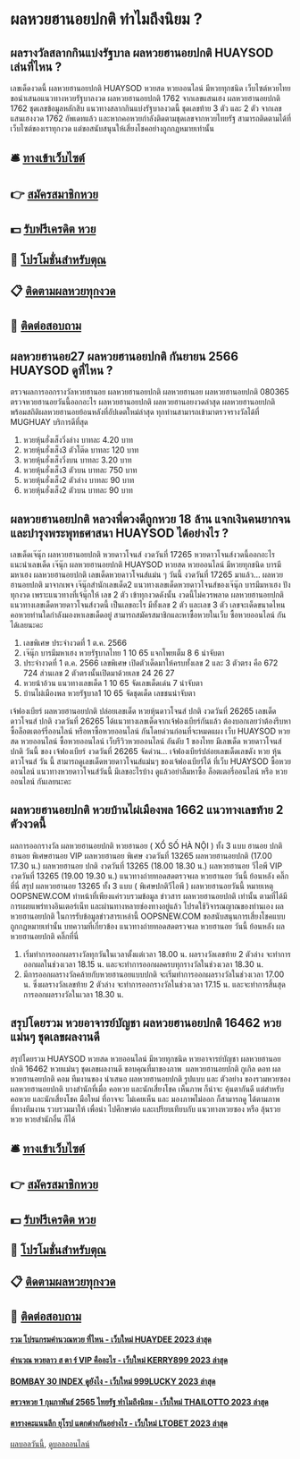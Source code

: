 # ผลหวยฮานอยปกติ ทำไมถึงนิยม ?
## ผลรางวัลสลากกินแบ่งรัฐบาล ผลหวยฮานอยปกติ HUAYSOD เล่นที่ไหน ?
เลขเด็ดงวดนี้ ผลหวยฮานอยปกติ HUAYSOD หวยสด หวยออนไลน์ มีหวยทุกชนิด เว็บไซต์หวยไทยขอนำเสนอแนวทางหวยรัฐบาลงวด ผลหวยฮานอยปกติ 1762 จากเลขแสนเฮง ผลหวยฮานอยปกติ 1762 ชุดเลขข้อมูลหลักสิบ แนวทางสลากกินแบ่งรัฐบาลงวดนี้ ชุดเลขท้าย 3 ตัว และ 2 ตัว จากเลขแสนเฮงงวด 1762 อัพเดทแล้ว และหากคอหวยกำลังติดตามชุดเลขจากหวยไทยรัฐ สามารถติดตามได้ที่เว็บไซต์ของเราทุกงวด แต่ขอสนับสนุนให้เสี่ยงโชคอย่างถูกกฎหมายเท่านั้น

## 🛎 [ทางเข้าเว็บไซต์](https://bit.ly/3BG5bNw)
## 👉 [สมัครสมาชิกหวย](https://bit.ly/3BG5bNw)
## 💵 [รับฟรีเครดิต หวย](https://bit.ly/3C3mvgS)
## 👑 [โปรโมชั่นสำหรับตุณ](https://bit.ly/3C3mvgS)
## 📋 [ติดตามผลหวยทุกงวด](https://bit.ly/3C3mvgS)
## 📱 [ติดต่อสอบถาม](https://bit.ly/3C3mvgS)

## ผลหวยฮานอย27 ผลหวยฮานอยปกติ กันยายน 2566 HUAYSOD ดูที่ไหน ?
ตรวจผลการออกรางวัลหวยฮานอย ผลหวยฮานอยปกติ ผลหวยฮานอย ผลหวยฮานอยปกติ 080365 ตรวจหวยฮานอยวันนี้ออกอะไร ผลหวยฮานอยปกติ ผลหวยฮานอยงวดล่าสุด ผลหวยฮานอยปกติ พร้อมสถิติผลหวยฮานอยย้อนหลังที่อัปเดตใหม่ล่าสุด ทุกท่านสามารถเข้ามาตรวจรางวัลได้ที่ MUGHUAY บริการดีที่สุด
1. หวยหุ้นฮั่งเส็งวิ่งล่าง บาทละ 4.20 บาท
2. หวยหุ้นฮั่งเส็ง3 ตัวโต๊ด บาทละ 120 บาท
3. หวยหุ้นฮั่งเส็งวิ่งบน บาทละ 3.20 บาท
4. หวยหุ้นฮั่งเส็ง3 ตัวบน บาทละ 750 บาท
5. หวยหุ้นฮั่งเส็ง2 ตัวล่าง บาทละ 90 บาท
6. หวยหุ้นฮั่งเส็ง2 ตัวบน บาทละ 90 บาท

## ผลหวยฮานอยปกติ หลวงพี่ดวงดีถูกหวย 18 ล้าน แจกเงินคนยากจนและบำรุงพระพุทธศาสนา HUAYSOD ได้อย่างไร ?
เลขเด็ดเจ๊นุ๊ก ผลหวยฮานอยปกติ หวยดาวโจนส์ งวดวันที่ 17265
หวยดาวโจนส์งวดนี้ออกอะไร แนะนำเลขเด็ด เจ๊นุ๊ก ผลหวยฮานอยปกติ HUAYSOD หวยสด หวยออนไลน์ มีหวยทุกชนิด บารมีมหาเฮง ผลหวยฮานอยปกติ เลขเด็ดหวยดาวโจนส์แม่น ๆ วันนี้ งวดวันที่ 17265 มาแล้ว… ผลหวยฮานอยปกติ มาจากเพจ เจ๊นุ๊กสำนักเลขเด็ด2 แนวทางเลขเด็ดหวยดาวโจนส์ของเจ๊นุ๊ก บารมีมหาเฮง ปังทุกงวด เพราะแนวทางที่เจ้นุ๊กให้ เลข 2 ตัว เข้าทุกงวดดังนั้น งวดนี้ไม่ควรพลาด ผลหวยฮานอยปกติ แนวทางเลขเด็ดหวยดาวโจนส์งวดนี้ เป็นเลขอะไร มีทั้งเลข 2 ตัว และเลข 3 ตัว เลขจะเด็ดขนาดไหน คอหวยท่านใดกำลังมองหาเลขเด็ดอยู่ สามารถสมัครสมาชิกและหาซื้อหวยในเว็บ ซื้อหวยออนไลน์ กันได้เลยนะคะ
1. เลขพิเศษ ประจำงวดที่ 1 ต.ค. 2566
2. เจ๊นุ๊ก บารมีมหาเฮง หวยรัฐบาลไทย 1 10 65 แจกโพยเต็ม 8 6 น่าจับตา
3. ประจำงวดที่ 1 ต.ค. 2566 เลขพิเศษ เปิดตัวเด็ดมาให้ครบทั้งเลข 2 และ 3 ตัวตรง คือ 672 724 ส่วนเลข 2 ตัวตรงนั้นเปิดมาด้วยเลข 24 26 27
4. หวยน้าอ้วน แนวทางเลขเด็ด 1 10 65 จัดเลขเด็ดเด่น 7 น่าจับตา
5. บ้านไผ่เมืองพล หวยรัฐบาล1 10 65 จัดชุดเด็ด เลขชนน่าจับตา

เจ้ฟองเบียร์ ผลหวยฮานอยปกติ ปล่อยเลขเด็ด หวยหุ้นดาวโจนส์ ปกติ งวดวันที่ 26265
เลขเด็ด ดาวโจนส์ ปกติ งวดวันที่ 26265
ได้แนวทางเลขเด็ดจากเจ้ฟองเบียร์กันแล้ว ต้องบอกเลยว่าต้องรีบหาซื้อล็อตเตอร์รี่ออนไลน์ หรือหาซื้อหวยออนไลน์ กันโดยด่วนก่อนที่จะหมดแผง
เว็บ HUAYSOD หวยสด หวยออนไลน์ ซื้อหวยออนไลน์ เว็บรีวิวหวยออนไลน์ อันดับ 1 ของไทย มีเลขเด็ด หวยดาวโจนส์ ปกติ วันนี้ ของ เจ้ฟองเบียร์ งวดวันที่ 26265 จัดด่วน… เจ้ฟองเบียร์ปล่อยเลขเด็ดเลขดัง หวย หุ้น ดาวโจนส์ วัน นี้ สามารถดูเลขเด็ดหวยดาวโจนส์แม่นๆ ของเจ้ฟองเบียร์ได้ ที่เว็บ HUAYSOD ซื้อหวยออนไลน์ แนวทางหวยดาวโจนส์วันนี้ มีเลขอะไรบ้าง ดูแล้วอย่าลืมหาซื้อ ล็อตเตอรี่ออนไลน์ หรือ หวยออนไลน์ กันเลยนะคะ

## ผลหวยฮานอยปกติ หวยบ้านไผ่เมืองพล 1662 แนวทางเลขท้าย 2 ตัวงวดนี้
ผลการออกรางวัล ผลหวยฮานอยปกติ หวยฮานอย ( XỔ SỐ HÀ NỘI ) ทั้ง 3 แบบ ฮานอย ปกติฮานอย พิเศษฮานอย VIP
ผลหวยฮานอย พิเศษ งวดวันที่ 13265 ผลหวยฮานอยปกติ (17.00 17.30 น.)
ผลหวยฮานอย ปกติ งวดวันที่ 13265 (18.00 18.30 น.)
ผลหวยฮานอย วีไอพี VIP งวดวันที่ 13265 (19.00 19.30 น.)
 แนวทางถ่ายทอดสดตรวจผล หวยฮานอย วันนี้ ย้อนหลัง คลิ๊กที่นี่ 
สรุป ผลหวยฮานอย 13265 ทั้ง 3 แบบ ( พิเศษปกติวีไอพี ) ผลหวยฮานอยวันนี้
หมายเหตุ OOPSNEW.COM ทำหน้าที่เพียงแค่รวบรวมข้อมูล ข่าวสาร ผลหวยฮานอยปกติ เท่านั้น ตามที่ได้มีการเผยแพร่ทางอินเตอร์เน็ท และผ่านทางหลายช่องทางอยู่แล้ว โปรดใช้วิจารณญาณของท่านเอง ผลหวยฮานอยปกติ ในการรับข้อมูลข่าวสารเหล่านี้ OOPSNEW.COM ขอสนับสนุนการเสี่ยงโชคแบบถูกกฎหมายเท่านั้น
บทความที่เกี่ยวข้อง
แนวทางถ่ายทอดสดตรวจผล หวยฮานอย วันนี้ ย้อนหลัง ผลหวยฮานอยปกติ คลิ๊กที่นี่
1. เริ่มทำการออกผลรางวัลทุกวันในเวลาตั้งแต่เวลา 18.00 น. ผลรางวัลเลขท้าย 2 ตัวล่าง จะทำการออกผลในช่วงเวลา 18.15 น. และจะทำการออกผลครบทุกรางวัลในช่วงเวลา 18.30 น.
2. มีการออกผลรางวัลคล้ายกับหวยฮานอยแบบปกติ จะเริ่มทำการออกผลรางวัลในช่วงเวลา 17.00 น. ซึ่งผลรางวัลเลขท้าย 2 ตัวล่าง จะทำการออกรางวัลในช่วงเวลา 17.15 น. และจะทำการสิ้นสุดการออกผลรางวัลในเวลา 18.30 น.

## สรุปโดยรวม หวยอาจารย์บัญชา ผลหวยฮานอยปกติ 16462 หวยแม่นๆ ชุดเลขผลงานดี
สรุปโดยรวม HUAYSOD หวยสด หวยออนไลน์ มีหวยทุกชนิด หวยอาจารย์บัญชา ผลหวยฮานอยปกติ 16462 หวยแม่นๆ ชุดเลขผลงานดี ขอบคุณที่มาของภาพ  ผลหวยฮานอยปกติ กูเกิล ดอท ผลหวยฮานอยปกติ คอม
ทีมงานของ นำเสนอ ผลหวยฮานอยปกติ รูปแบบ และ ตัวอย่าง ของรวมหวยซอง ผลหวยฮานอยปกติ บางสำนักที่เมื่อ คอหวย และนักเสี่ยงโชค เห็นภาพ ก็น่าจะ คุ้นตากันดี แต่สำหรับ คอหวย และนักเสี่ยงโชค มือใหม่ ที่อาจจะ ไม่เคยเห็น และ มองภาพไม่ออก ก็สามารถดู ได้ตามภาพ ที่ทางทีมงาน รวบรวมมาให้ เพื่อนำ ไปศึกษาต่อ และเปรียบเทียบกับ แนวทางหวยซอง หรือ ลุ้นรวยหวย หวยสำนักอื่น ก็ได้

## 🛎 [ทางเข้าเว็บไซต์](https://bit.ly/3BG5bNw)
## 👉 [สมัครสมาชิกหวย](https://bit.ly/3BG5bNw)
## 💵 [รับฟรีเครดิต หวย](https://bit.ly/3C3mvgS)
## 👑 [โปรโมชั่นสำหรับตุณ](https://bit.ly/3C3mvgS)
## 📋 [ติดตามผลหวยทุกงวด](https://bit.ly/3C3mvgS)
## 📱 [ติดต่อสอบถาม](https://bit.ly/3C3mvgS)

#### [รวม โปรแกรมคำนวณหวย ที่ไหน - เว็บใหม่ HUAYDEE 2023 ล่าสุด](https://atom.io/themes/รวม%20โปรแกรมคำนวณหวย%20ที่ไหน%20-%20เว็บใหม่%20huaydee%202023%20ล่าสุด)
#### [คำนวณ หวยลาว ส ตา ร์ VIP คืออะไร - เว็บใหม่ KERRY899 2023 ล่าสุด](https://atom.io/themes/คำนวณ%20หวยลาว%20ส%20ตา%20ร์%20vip%20คืออะไร%20-%20เว็บใหม่%20kerry899%202023%20ล่าสุด)
#### [BOMBAY 30 INDEX ดูยังไง - เว็บใหม่ 999LUCKY 2023 ล่าสุด](https://atom.io/themes/bombay%2030%20index%20ดูยังไง%20-%20เว็บใหม่%20999lucky%202023%20ล่าสุด)
#### [ตรวจหวย 1 กุมภาพันธ์ 2565 ไทยรัฐ ทำไมถึงนิยม - เว็บใหม่ THAILOTTO 2023 ล่าสุด](https://atom.io/themes/ตรวจหวย%201%20กุมภาพันธ์%202565%20ไทยรัฐ%20ทำไมถึงนิยม%20-%20เว็บใหม่%20thailotto%202023%20ล่าสุด)
#### [ตารางคะแนนลีก ยุโรป แตกต่างกันอย่างไร - เว็บใหม่ LTOBET 2023 ล่าสุด](https://atom.io/themes/ตารางคะแนนลีก%20ยุโรป%20แตกต่างกันอย่างไร%20-%20เว็บใหม่%20ltobet%202023%20ล่าสุด)

[ผลบอลวันนี้](https://siamsport.tv "ผลบอลวันนี้"), [ดูบอลออนไลน์](https://siamsport.tv/ดูบอลสด "ดูบอลออนไลน์")